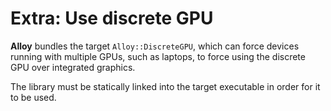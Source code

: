 # Extra: Use discrete GPU

**Alloy** bundles the target `Alloy::DiscreteGPU`, which can force devices
running with multiple GPUs, such as laptops, to force using the discrete
GPU over integrated graphics.

The library must be statically linked into the target executable in order
for it to be used.